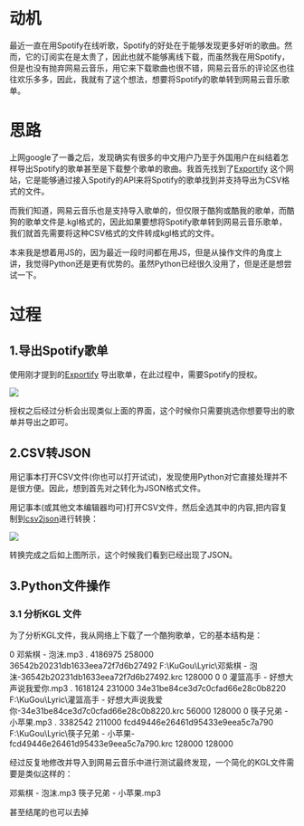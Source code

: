 # 动机

最近一直在用Spotify在线听歌，Spotify的好处在于能够发现更多好听的歌曲。然而，它的订阅实在是太贵了，因此也就不能够离线下载，而虽然我在用Spotify，但是也没有抛弃网易云音乐，用它来下载歌曲也很不错，网易云音乐的评论区也往往欢乐多多，因此，我就有了这个想法，想要将Spotify的歌单转到网易云音乐歌单。

# 思路

上网google了一番之后，发现确实有很多的中文用户乃至于外国用户在纠结着怎样导出Spotify的歌单甚至是下载整个歌单的歌曲。我首先找到了[Exportify](https://rawgit.com/watsonbox/exportify/master/exportify.html) 这个网站，它是能够通过接入Spotify的API来将Spotify的歌单找到并支持导出为CSV格式的文件。

而我们知道，网易云音乐也是支持导入歌单的，但仅限于酷狗或酷我的歌单，而酷狗的歌单文件是.kgl格式的，因此如果要想将Spotify歌单转到网易云音乐歌单，我们就首先需要将这种CSV格式的文件转成kgl格式的文件。

本来我是想着用JS的，因为最近一段时间都在用JS，但是从操作文件的角度上讲，我觉得Python还是更有优势的。虽然Python已经很久没用了，但是还是想尝试一下。

# 过程

## 1.导出Spotify歌单
使用刚才提到的[Exportify](https://rawgit.com/watsonbox/exportify/master/exportify.html)  导出歌单，在此过程中，需要Spotify的授权。

![](http://7ktu2f.com1.z0.glb.clouddn.com/exportify.jpg)

授权之后经过分析会出现类似上面的界面，这个时候你只需要挑选你想要导出的歌单并导出之即可。

## 2.CSV转JSON

用记事本打开CSV文件(你也可以打开试试)，发现使用Python对它直接处理并不是很方便。因此，想到首先对之转化为JSON格式文件。

用记事本(或其他文本编辑器均可)打开CSV文件，然后全选其中的内容,把内容复制到[csv2json](http://www.csvjson.com/csv2json)进行转换：

![](http://7ktu2f.com1.z0.glb.clouddn.com/csv2json.jpg)

转换完成之后如上图所示，这个时候我们看到已经出现了JSON。

## 3.Python文件操作

### 3.1 分析KGL 文件

为了分析KGL文件，我从网络上下载了一个酷狗歌单，它的基本结构是：

<?xml version="1.0" encoding="windows-1252"?>
<List ListName="默认列表">
<File>
		<MediaFileType>0</MediaFileType>
		<FileName>邓紫棋 - 泡沫.mp3</FileName>
		<FilePath>.</FilePath>
		<FileSize>4186975</FileSize>
		<Duration>258000</Duration>
		<Hash>36542b20231db1633eea72f7d6b27492</Hash>
		<Lyric>F:\KuGou\Lyric\邓紫棋 - 泡沫-36542b20231db1633eea72f7d6b27492.krc</Lyric>
		<Bitrate>128000</Bitrate>
		<MandatoryBitrate>0</MandatoryBitrate>
	</File>
	<File>
		<MediaFileType>0</MediaFileType>
		<FileName>灌篮高手 - 好想大声说我爱你.mp3</FileName>
		<FilePath>.</FilePath>
		<FileSize>1618124</FileSize>
		<Duration>231000</Duration>
		<Hash>34e31be84ce3d7c0cfad66e28c0b8220</Hash>
		<Lyric>F:\KuGou\Lyric\灌篮高手 - 好想大声说我爱你-34e31be84ce3d7c0cfad66e28c0b8220.krc</Lyric>
		<Bitrate>56000</Bitrate>
		<MandatoryBitrate>128000</MandatoryBitrate>
	</File>
	<File>
		<MediaFileType>0</MediaFileType>
		<FileName>筷子兄弟 - 小苹果.mp3</FileName>
		<FilePath>.</FilePath>
		<FileSize>3382542</FileSize>
		<Duration>211000</Duration>
		<Hash>fcd49446e26461d95433e9eea5c7a790</Hash>
		<Lyric>F:\KuGou\Lyric\筷子兄弟 - 小苹果-fcd49446e26461d95433e9eea5c7a790.krc</Lyric>
		<Bitrate>128000</Bitrate>
		<MandatoryBitrate>128000</MandatoryBitrate>
	</File>
</List>

经过反复地修改并导入到网易云音乐中进行测试最终发现，一个简化的KGL文件需要是类似这样的：
<?xml version="1.0" encoding="windows-1252"?>
<List ListName="默认列表">
<FileName>邓紫棋 - 泡沫.mp3</FileName>
<FileName>筷子兄弟 - 小苹果.mp3</FileName>

甚至结尾的</List>也可以去掉


